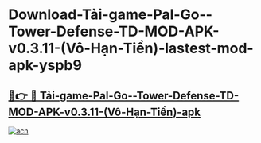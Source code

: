 # Download-Tải-game-Pal-Go--Tower-Defense-TD-MOD-APK-v0.3.11-(Vô-Hạn-Tiền)-lastest-mod-apk-yspb9

<h2><a href="https://apkcomod.com?title=Tải-game-Pal-Go--Tower-Defense-TD-MOD-APK-v0.3.11-(Vô-Hạn-Tiền)">🔗👉 🔴 Tải-game-Pal-Go--Tower-Defense-TD-MOD-APK-v0.3.11-(Vô-Hạn-Tiền)-apk </a></h2>

[![acn](https://github.com/user-attachments/assets/0f9c940e-d8b0-45ae-aac7-cd30a18b3e1c)](https://apkcomod.com?title=Tải-game-Pal-Go--Tower-Defense-TD-MOD-APK-v0.3.11-(Vô-Hạn-Tiền))
